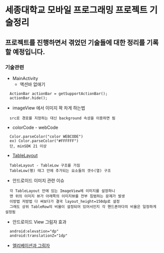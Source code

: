 세종대학교 모바일 프로그래밍 프로젝트 기술정리
==============================================

프로젝트를 진행하면서 겪었던 기술들에 대한 정리를 기록할 예정입니다.
--------------------------------------------------------------------

### 기술관련

-	MainActivity
	-	액션바 없애기

```
  ActionBar actionBar = getSupportActionBar();
  actionBar.hide();
```

-	imageView 에서 이미지 꽉 차게 하는법

```
  src로 경로를 지정하는 대신 background 속성을 이용하면 됨
```

-	colorCode - webCode

```
  Color.parseColor("color WEBCODE")
  ex) Color.parseColor("#FFFFFF")
  단, minSDK 21 이상
```

-	[TableLayout](http://recipes4dev.tistory.com/138)

```
  TableLayout - TableLow 구조를 가짐
  TableLow(행) 태그 안에 추가되는 요소들의 갯수(열) 구조
```

-	안드로이드 이미지 관련 이슈

```
  각 TableLayout 안에 있는 ImageView에 이미지를 설정하니
  맨 위의 이미지 뷰가 아래쪽의 이미지뷰를 전부 침범하는 문제가 발생
  이방법 저방법 다 써보다가 결국 layout_height=150dp로 설정
  그래도 상위 TableRow의 비율이 설정되어 있어서인지 각 핸드폰마다의 비율은 일정하게 설정됨
```

-	안드로이드 View 그림자 효과

```
  android:elevation="dp"
  android:translationZ="1dp"
```

-	[엘리베이션과 그림자](http://davidhyk.github.io/google-design-ko/what-is-material/elevation-shadows.html#)
